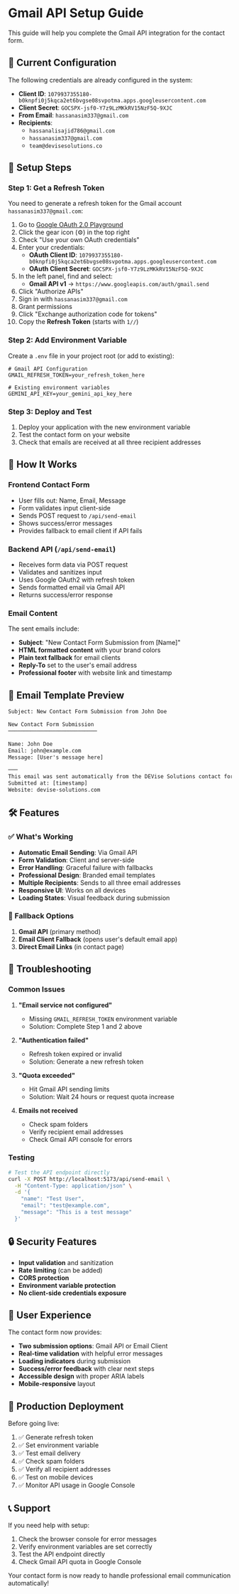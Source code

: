# Gmail API Setup Guide

This guide will help you complete the Gmail API integration for the contact form.

## 🔧 Current Configuration

The following credentials are already configured in the system:
- **Client ID**: `1079937355180-b0knpfi0j5kqca2et6bvgse08svpotma.apps.googleusercontent.com`
- **Client Secret**: `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`
- **From Email**: `hassanasim337@gmail.com`
- **Recipients**: 
  - `hassanalisajid786@gmail.com`
  - `hassanasim337@gmail.com`
  - `team@devisesolutions.co`

## 🚀 Setup Steps

### Step 1: Get a Refresh Token

You need to generate a refresh token for the Gmail account `hassanasim337@gmail.com`:

1. Go to [Google OAuth 2.0 Playground](https://developers.google.com/oauthplayground/)
2. Click the gear icon (⚙️) in the top right
3. Check "Use your own OAuth credentials"
4. Enter your credentials:
   - **OAuth Client ID**: `1079937355180-b0knpfi0j5kqca2et6bvgse08svpotma.apps.googleusercontent.com`
   - **OAuth Client Secret**: `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`
5. In the left panel, find and select:
   - **Gmail API v1** → `https://www.googleapis.com/auth/gmail.send`
6. Click "Authorize APIs"
7. Sign in with `hassanasim337@gmail.com`
8. Grant permissions
9. Click "Exchange authorization code for tokens"
10. Copy the **Refresh Token** (starts with `1//`)

### Step 2: Add Environment Variable

Create a `.env` file in your project root (or add to existing):

```env
# Gmail API Configuration
GMAIL_REFRESH_TOKEN=your_refresh_token_here

# Existing environment variables
GEMINI_API_KEY=your_gemini_api_key_here
```

### Step 3: Deploy and Test

1. Deploy your application with the new environment variable
2. Test the contact form on your website
3. Check that emails are received at all three recipient addresses

## 🔧 How It Works

### Frontend Contact Form
- User fills out: Name, Email, Message
- Form validates input client-side
- Sends POST request to `/api/send-email`
- Shows success/error messages
- Provides fallback to email client if API fails

### Backend API (`/api/send-email`)
- Receives form data via POST request
- Validates and sanitizes input
- Uses Google OAuth2 with refresh token
- Sends formatted email via Gmail API
- Returns success/error response

### Email Content
The sent emails include:
- **Subject**: "New Contact Form Submission from [Name]"
- **HTML formatted content** with your brand colors
- **Plain text fallback** for email clients
- **Reply-To** set to the user's email address
- **Professional footer** with website link and timestamp

## 📧 Email Template Preview

```html
Subject: New Contact Form Submission from John Doe

New Contact Form Submission
────────────────────────────

Name: John Doe
Email: john@example.com
Message: [User's message here]

───
This email was sent automatically from the DEVise Solutions contact form.
Submitted at: [timestamp]
Website: devise-solutions.com
```

## 🛠️ Features

### ✅ What's Working
- **Automatic Email Sending**: Via Gmail API
- **Form Validation**: Client and server-side
- **Error Handling**: Graceful failure with fallbacks
- **Professional Design**: Branded email templates
- **Multiple Recipients**: Sends to all three email addresses
- **Responsive UI**: Works on all devices
- **Loading States**: Visual feedback during submission

### 🔄 Fallback Options
1. **Gmail API** (primary method)
2. **Email Client Fallback** (opens user's default email app)
3. **Direct Email Links** (in contact page)

## 🚨 Troubleshooting

### Common Issues

1. **"Email service not configured"**
   - Missing `GMAIL_REFRESH_TOKEN` environment variable
   - Solution: Complete Step 1 and 2 above

2. **"Authentication failed"**
   - Refresh token expired or invalid
   - Solution: Generate a new refresh token

3. **"Quota exceeded"**
   - Hit Gmail API sending limits
   - Solution: Wait 24 hours or request quota increase

4. **Emails not received**
   - Check spam folders
   - Verify recipient email addresses
   - Check Gmail API console for errors

### Testing
```bash
# Test the API endpoint directly
curl -X POST http://localhost:5173/api/send-email \
  -H "Content-Type: application/json" \
  -d '{
    "name": "Test User",
    "email": "test@example.com",
    "message": "This is a test message"
  }'
```

## 🔒 Security Features

- **Input validation** and sanitization
- **Rate limiting** (can be added)
- **CORS protection**
- **Environment variable protection**
- **No client-side credentials exposure**

## 📱 User Experience

The contact form now provides:
- **Two submission options**: Gmail API or Email Client
- **Real-time validation** with helpful error messages
- **Loading indicators** during submission
- **Success/error feedback** with clear next steps
- **Accessible design** with proper ARIA labels
- **Mobile-responsive** layout

## 🚀 Production Deployment

Before going live:
1. ✅ Generate refresh token
2. ✅ Set environment variable
3. ✅ Test email delivery
4. ✅ Check spam folders
5. ✅ Verify all recipient addresses
6. ✅ Test on mobile devices
7. ✅ Monitor API usage in Google Console

## 📞 Support

If you need help with setup:
1. Check the browser console for error messages
2. Verify environment variables are set correctly
3. Test the API endpoint directly
4. Check Gmail API quota in Google Console

Your contact form is now ready to handle professional email communication automatically!
